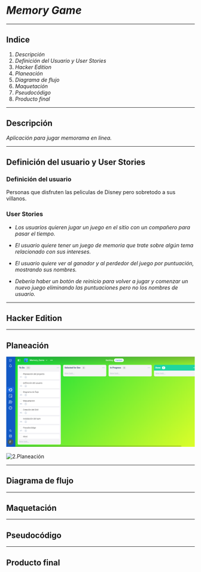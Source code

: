 # _Memory Game_

----

## Indice

1. _Descripción_
2. _Definición del Usuario y User Stories_
3. _Hacker Edition_
4. _Planeación_
5. _Diagrama de flujo_
6. _Maquetación_
7. _Pseudocódigo_
8. _Producto final_

----

## **Descripción**

_Aplicación para jugar memorama en línea._

----

## **Definición del usuario y User Stories**

### **Definición del usuario**

Personas que disfruten las peliculas de Disney pero sobretodo a sus villanos.
### **User Stories**
* _Los usuarios quieren jugar un juego en el sitio con un compañero para pasar el tiempo._

* _El usuario quiere tener un juego de memoria que trate sobre algún tema relacionado con sus intereses._

* _El usuario quiere ver al ganador y al perdedor del juego por puntuación, mostrando sus nombres._

* _Debería haber un botón de reinicio para volver a jugar y comenzar un nuevo juego eliminando las puntuaciones pero no los nombres de usuario._

----

## **Hacker Edition**

----

## **Planeación**

![1.Planeación](./Data/assets/Planeacion1.png)

![2.Planeación](./Data/assets/Planeación2.png)

----

## **Diagrama de flujo**

----

## **Maquetación**

----

## **Pseudocódigo**

----

## **Producto final**
